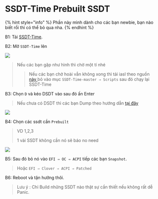 # SSDT-Time Prebuilt SSDT

{% hint style="info" %}
Phần này mình dành cho các bạn newbie, bạn nào biết rồi thì có thể bỏ qua nha.
{% endhint %}

B1: Tải [SSDT-Time](https://github.com/corpnewt/SSDTTime).

B2: Mở `SSDT-Time` lên&#x20;

![](https://lh5.googleusercontent.com/Q0SSC3nTTMN\_8SjQMQmAnn4vrYK-kSQDE3M9HI6v6N9Lu2abv5y3ex--5GczffBD-ZOskBZDMJY9kiNuSeI12qwx8Nz8fbMuqjxS\_yyf-OzLkq85d9w6ZE2KJHid8GOmO12Trkw8=s0)

> Nếu các bạn gặp như hình thì chờ một tí nhé&#x20;
>
> > Nếu các bạn chờ hoài vẫn không xong thì tải iasl theo nguồn [này ](https://bitbucket.org/RehabMan/acpica/downloads/)bỏ vào mục `SSDT-Time-master ⇒ Scripts` sau đó chạy lại SSDT-Time

B3: Chọn `D` và kéo DSDT vào sau đó ấn Enter&#x20;

> Nếu chưa có DSDT thì các bạn Dump theo hướng dẫn [tại đây](https://app.gitbook.com/s/WaDTVx2hJ0rjBEHrlRj9/acpi-advance/patch-dsdt-phan-1)

![](https://lh4.googleusercontent.com/wWAXc4iGlDU1P5r7wMG5eDNQOnTMuNmDEZX6jjrumTT5RJAhjUuwMIFTehBLGBY8QLVsMnYhIrVltAfsYe-rH8nEghZGGLixMb2yGP1LmT6vcQx8EmUGljKaJ9LzQ49gUykjcsk2=s0)

B4: Chọn các ssdt cần `Prebuilt`&#x20;

> VD 1,2,3&#x20;
>
> 1 vài SSDT không cần nó sẽ báo no need

![](https://lh5.googleusercontent.com/0fOw4vX7tICimfRGPZubP0Z70W2X7UC00W1AhKqDlyy2dVHGAdtpA3oIWB-XZ7obVw5-PwQi6uCSYXBAp0SMzHODtAH3FPGB3jZZVLdCjjy-RNEkKVJdKqUdDnDEhExdO-wTjRR3=s0)

B5: Sau đó bỏ nó vào `EFI ⇒ OC ⇒ ACPI` tiếp các bạn `Snapshot`.

> Hoặc `EFI ⇒ Clover ⇒ ACPI ⇒ Patched`

B6: Reboot và tận hưởng thôi.&#x20;

> Lưu ý : Chỉ Build những SSDT nào thật sự cần thiết nếu không rất dễ Panic.
